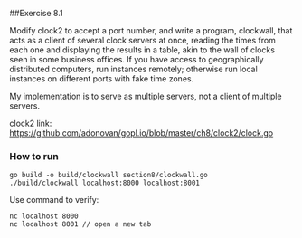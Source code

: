 ##Exercise 8.1 

Modify clock2 to accept a port number, and write a program, clockwall, that acts
as a client of several clock servers at once, reading the times from each one
and displaying the results in a table, akin to the wall of clocks seen in some
business offices. If you have access to geographically distributed computers,
run instances remotely; otherwise run local instances on different ports with
fake time zones.

My implementation is to serve as multiple servers, not a client of multiple servers.

clock2 link: https://github.com/adonovan/gopl.io/blob/master/ch8/clock2/clock.go

### How to run
```
go build -o build/clockwall section8/clockwall.go
./build/clockwall localhost:8000 localhost:8001
```
Use command to verify:
```
nc localhost 8000
nc localhost 8001 // open a new tab
```